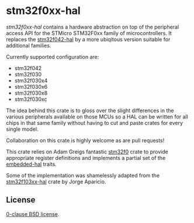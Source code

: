 stm32f0xx-hal
=============

_stm32f0xx-hal_ contains a hardware abstraction on top of the peripheral access
API for the STMicro STM32F0xx family of microcontrollers. It replaces the
[stm32f042-hal][] by a more ubiqitous version suitable for additional families.

Currently supported configuration are:
* stm32f042
* stm32f030
* stm32f030x4
* stm32f030x6
* stm32f030x8
* stm32f030xc

The idea behind this crate is to gloss over the slight differences in the
various peripherals available on those MCUs so a HAL can be written for all
chips in that same family without having to cut and paste crates for every
single model.

Collaboration on this crate is highly welcome as are pull requests!

This crate relies on Adam Greigs fantastic [stm32f0][] crate to provide
appropriate register definitions and implements a partial set of the
[embedded-hal][] traits.

Some of the implementation was shamelessly adapted from the [stm32f103xx-hal][]
crate by Jorge Aparicio.

[stm32f0]: https://crates.io/crates/stm32f0
[stm32f042-hal]: https://github.com/therealprof/stm32f042-hal
[stm32f103xx-hal]: https://github.com/japaric/stm32f103xx-hal
[embedded-hal]: https://github.com/japaric/embedded-hal.git

License
-------

[0-clause BSD license](LICENSE-0BSD.txt).

